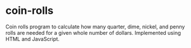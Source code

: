# coin-rolls
Coin rolls program to calculate how many quarter, dime, nickel, and penny rolls
are needed for a given whole number of dollars. Implemented using HTML and JavaScript.
